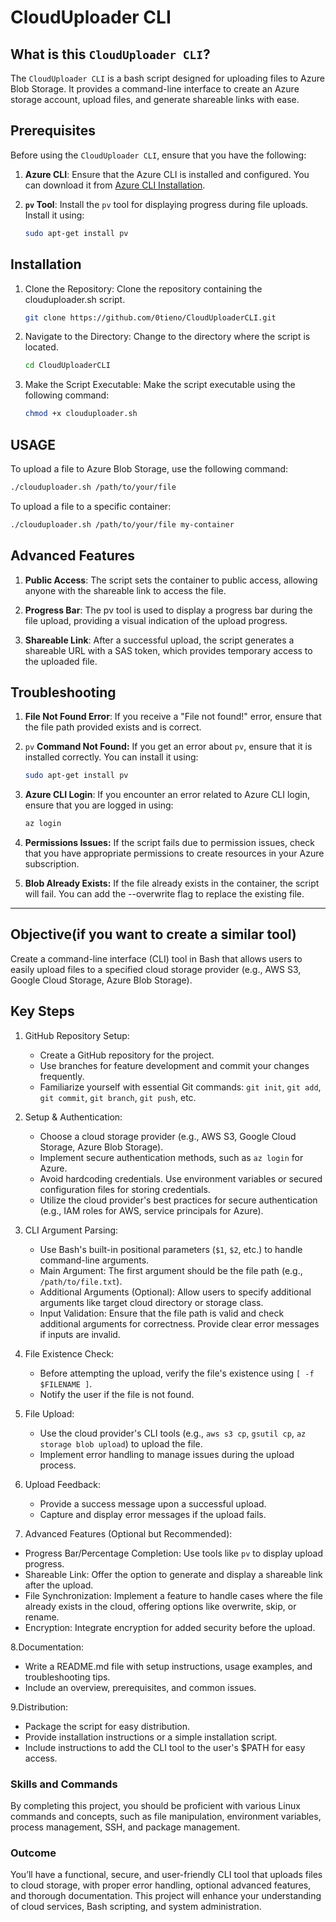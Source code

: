 # CloudUploader CLI

## What is this `CloudUploader CLI`?

The `CloudUploader CLI` is a bash script designed for uploading files to Azure Blob Storage. It provides a command-line interface to create an Azure storage account, upload files, and generate shareable links with ease.

## Prerequisites

Before using the `CloudUploader CLI`, ensure that you have the following:

1. **Azure CLI**: Ensure that the Azure CLI is installed and configured. You can download it from [Azure CLI Installation](https://docs.microsoft.com/en-us/cli/azure/install-azure-cli).
2. **`pv` Tool**: Install the `pv` tool for displaying progress during file uploads. Install it using:

   ```bash
   sudo apt-get install pv
   ```

## Installation

1. Clone the Repository: Clone the repository containing the clouduploader.sh script.

    ```bash
    git clone https://github.com/0tieno/CloudUploaderCLI.git
    ```

2. Navigate to the Directory: Change to the directory where the script is located.

    ```bash
    cd CloudUploaderCLI
    ```

3. Make the Script Executable: Make the script executable using the following command:

    ```bash
    chmod +x clouduploader.sh
    ```

## USAGE

To upload a file to Azure Blob Storage, use the following command:
  
```bash
./clouduploader.sh /path/to/your/file
```

To upload a file to a specific container:

```bash
./clouduploader.sh /path/to/your/file my-container
```

## Advanced Features

1. **Public Access**: The script sets the container to public access, allowing anyone with the shareable link to access the file.

2. **Progress Bar**: The pv tool is used to display a progress bar during the file upload, providing a visual indication of the upload progress.

3. **Shareable Link**: After a successful upload, the script generates a shareable URL with a SAS token, which provides temporary access to the uploaded file.

## Troubleshooting

1. **File Not Found Error**: If you receive a "File not found!" error, ensure that the file path provided exists and is correct.

2. `pv` **Command Not Found:** If you get an error about `pv`, ensure that it is installed correctly. You can install it using:

    ```bash
    sudo apt-get install pv
    ```

3. **Azure CLI Login**: If you encounter an error related to Azure CLI login, ensure that you are logged in using:

    ```bash
    az login
    ```

4. **Permissions Issues:** If the script fails due to permission issues, check that you have appropriate permissions to create resources in your Azure subscription.

5. **Blob Already Exists:** If the file already exists in the container, the script will fail. You can add the --overwrite flag to replace the existing file.

---

## Objective(if you want to create a similar tool)

Create a command-line interface (CLI) tool in Bash that allows users to easily upload files to a specified cloud storage provider (e.g., AWS S3, Google Cloud Storage, Azure Blob Storage).

## Key Steps

1. GitHub Repository Setup:
   - Create a GitHub repository for the project.
   - Use branches for feature development and commit your changes frequently.
   - Familiarize yourself with essential Git commands: `git init`, `git add`, `git commit`, `git branch`, `git push`, etc.

2. Setup & Authentication:
   - Choose a cloud storage provider (e.g., AWS S3, Google Cloud Storage, Azure Blob Storage).
   - Implement secure authentication methods, such as `az login` for Azure.
   - Avoid hardcoding credentials. Use environment variables or secured configuration files for storing credentials.
   - Utilize the cloud provider's best practices for secure authentication (e.g., IAM roles for AWS, service principals for Azure).

3. CLI Argument Parsing:
    - Use Bash's built-in positional parameters (`$1`, `$2`, etc.) to handle command-line arguments.
    - Main Argument: The first argument should be the file path (e.g., `/path/to/file.txt`).
    - Additional Arguments (Optional): Allow users to specify additional arguments like target cloud directory or storage class.
    - Input Validation: Ensure that the file path is valid and check additional arguments for correctness. Provide clear error messages if inputs are invalid.

4. File Existence Check:
    - Before attempting the upload, verify the file's existence using `[ -f $FILENAME ]`.
    - Notify the user if the file is not found.

5. File Upload:
    - Use the cloud provider's CLI tools (e.g., `aws s3 cp`, `gsutil cp`, `az storage blob upload`) to upload the file.
    - Implement error handling to manage issues during the upload process.

6. Upload Feedback:
    - Provide a success message upon a successful upload.
    - Capture and display error messages if the upload fails.

7. Advanced Features (Optional but Recommended):

- Progress Bar/Percentage Completion: Use tools like `pv` to display upload progress.
- Shareable Link: Offer the option to generate and display a shareable link after the upload.
- File Synchronization: Implement a feature to handle cases where the file already exists in the cloud, offering options like overwrite, skip, or rename.
- Encryption: Integrate encryption for added security before the upload.

8.Documentation:

- Write a README.md file with setup instructions, usage examples, and troubleshooting tips.
- Include an overview, prerequisites, and common issues.

9.Distribution:

- Package the script for easy distribution.
- Provide installation instructions or a simple installation script.
- Include instructions to add the CLI tool to the user's $PATH for easy access.

### Skills and Commands

By completing this project, you should be proficient with various Linux commands and concepts, such as file manipulation, environment variables, process management, SSH, and package management.

### Outcome

You’ll have a functional, secure, and user-friendly CLI tool that uploads files to cloud storage, with proper error handling, optional advanced features, and thorough documentation. This project will enhance your understanding of cloud services, Bash scripting, and system administration.
